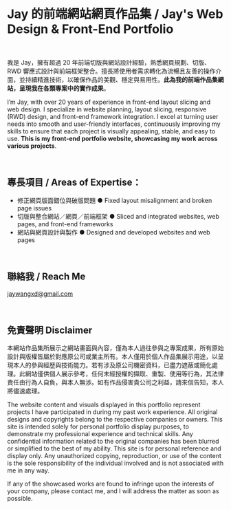 # Jay 的前端網站網頁作品集 / Jay's Web Design & Front-End Portfolio
<br>

我是 Jay，擁有超過 20 年前端切版與網站設計經驗，熟悉網頁規劃、切版、RWD 響應式設計與前端框架整合。擅長將使用者需求轉化為流暢且友善的操作介面，並持續精進技術，以確保作品的美觀、穩定與易用性。**此為我的前端作品集網站，呈現我在各類專案中的實作成果**。

I’m Jay, with over 20 years of experience in front-end layout slicing and web design. I specialize in website planning, layout slicing, responsive (RWD) design, and front-end framework integration. I excel at turning user needs into smooth and user-friendly interfaces, continuously improving my skills to ensure that each project is visually appealing, stable, and easy to use. **This is my front-end portfolio website, showcasing my work across various projects**.

<br>

## 專長項目 / Areas of Expertise：
- 修正網頁版面錯位與破版問題 ● Fixed layout misalignment and broken page issues
- 切版與整合網站／網頁／前端框架 ● Sliced and integrated websites, web pages, and front-end frameworks
- 網站與網頁設計與製作 ● Designed and developed websites and web pages

<br>

## 聯絡我 / Reach Me
jaywangxd@gmail.com

<br>

## 免責聲明 Disclaimer
本網站作品集所展示之網站畫面與內容，僅為本人過往參與之專案成果，所有原始設計與版權皆屬於對應原公司或業主所有。本人僅用於個人作品集展示用途，以呈現本人的參與經歷與技術能力。若有涉及原公司機密資料，已盡力遮蔽或簡化處理。此網站僅供個人展示參考，任何未經授權的擷取、重製、使用等行為，其法律責任由行為人自負，與本人無涉。如有作品侵害貴公司之利益，請來信告知，本人將儘速處理。

The website content and visuals displayed in this portfolio represent projects I have participated in during my past work experience. All original designs and copyrights belong to the respective companies or owners. This site is intended solely for personal portfolio display purposes, to demonstrate my professional experience and technical skills. Any confidential information related to the original companies has been blurred or simplified to the best of my ability. This site is for personal reference and display only. Any unauthorized copying, reproduction, or use of the content is the sole responsibility of the individual involved and is not associated with me in any way.

If any of the showcased works are found to infringe upon the interests of your company, please contact me, and I will address the matter as soon as possible.